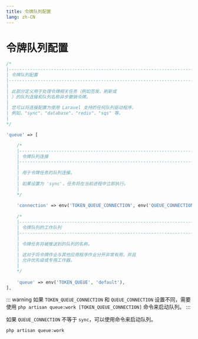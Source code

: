 ```yaml
---
title: 令牌队列配置
lang: zh-CN
---
```


# 令牌队列配置

```php
/*
|-----------------------------------------------------------------------
| 令牌队列配置
|---------------------------------------------------------------------------------------
|
| 此部分定义用于处理令牌相关任务（例如签发、刷新或
| ）的队列连接和队列名称异步撤销令牌。
|
| 您可以将连接配置为使用 Laravel 支持的任何队列驱动程序，
| 例如，"sync"、"database"、"redis"、"sqs" 等。
|
*/

'queue' => [

    /*
    |--------------------------------------------------------------------------
    | 令牌队列连接
    |---------------------------------------------------------------------------
    |
    | 用于令牌任务的队列连接。
    |
    | 如果设置为 'sync'，任务将在当前进程中立即执行。
    |
    */
    
    'connection' => env('TOKEN_QUEUE_CONNECTION', env('QUEUE_CONNECTION', 'sync')),
    
    /*
    |---------------------------------------------------------------------------
    | 令牌队列的工作队列
    |---------------------------------------------------------------------------
    |
    | 令牌任务将被推送到的队列的名称。
    |
    | 这对于将令牌作业与其他应用程序作业分开非常有用，并且
    | 允许优先级或专用工作器。
    |
    */
    
    'queue' => env('TOKEN_QUEUE', 'default'),
],
```

::: warning
如果 `TOKEN_QUEUE_CONNECTION` 和 `QUEUE_CONNECTION` 设置不同，需要使用 `php artisan queue:work [TOKEN_QUEUE_CONNECTION]` 命令来启动队列。
:::

如果 `QUEUE_CONNECTION` 不等于 `sync`，可以使用命令来启动队列。

```shell
php artisan queue:work
```
